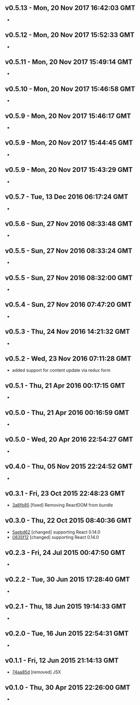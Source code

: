 v0.5.13 - Mon, 20 Nov 2017 16:42:03 GMT
---------------------------------------

- 


v0.5.12 - Mon, 20 Nov 2017 15:52:33 GMT
---------------------------------------

- 


v0.5.11 - Mon, 20 Nov 2017 15:49:14 GMT
---------------------------------------

- 


v0.5.10 - Mon, 20 Nov 2017 15:46:58 GMT
---------------------------------------

- 


v0.5.9 - Mon, 20 Nov 2017 15:46:17 GMT
--------------------------------------

- 


v0.5.9 - Mon, 20 Nov 2017 15:44:45 GMT
--------------------------------------

- 


v0.5.9 - Mon, 20 Nov 2017 15:43:29 GMT
--------------------------------------

- 


v0.5.7 - Tue, 13 Dec 2016 06:17:24 GMT
--------------------------------------

- 


v0.5.6 - Sun, 27 Nov 2016 08:33:48 GMT
--------------------------------------

- 


v0.5.5 - Sun, 27 Nov 2016 08:33:24 GMT
--------------------------------------

- 


v0.5.5 - Sun, 27 Nov 2016 08:32:00 GMT
--------------------------------------

- 


v0.5.4 - Sun, 27 Nov 2016 07:47:20 GMT
--------------------------------------

- 


v0.5.3 - Thu, 24 Nov 2016 14:21:32 GMT
--------------------------------------

- 


v0.5.2 - Wed, 23 Nov 2016 07:11:28 GMT
--------------------------------------

- added support for content update via redux form


v0.5.1 - Thu, 21 Apr 2016 00:17:15 GMT
--------------------------------------

-


v0.5.0 - Thu, 21 Apr 2016 00:16:59 GMT
--------------------------------------

-


v0.5.0 - Wed, 20 Apr 2016 22:54:27 GMT
--------------------------------------

-


v0.4.0 - Thu, 05 Nov 2015 22:24:52 GMT
--------------------------------------

-


v0.3.1 - Fri, 23 Oct 2015 22:48:23 GMT
--------------------------------------

- [3a6fb85](../../commit/3a6fb85) [fixed] Removing ReactDOM from bundle


v0.3.0 - Thu, 22 Oct 2015 08:40:36 GMT
--------------------------------------

- [5aebd62](../../commit/5aebd62) [changed] supporting React 0.14.0
- [0835f12](../../commit/0835f12) [changed] supporting React 0.14.0


v0.2.3 - Fri, 24 Jul 2015 00:47:50 GMT
--------------------------------------

-


v0.2.2 - Tue, 30 Jun 2015 17:28:40 GMT
--------------------------------------

-


v0.2.1 - Thu, 18 Jun 2015 19:14:33 GMT
--------------------------------------

-


v0.2.0 - Tue, 16 Jun 2015 22:54:31 GMT
--------------------------------------

-


v0.1.1 - Fri, 12 Jun 2015 21:14:13 GMT
--------------------------------------

- [74aa85d](../../commit/74aa85d) [removed] JSX


v0.1.0 - Thu, 30 Apr 2015 22:26:00 GMT
--------------------------------------

-


